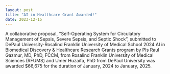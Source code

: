 ```yaml
---
layout: post
title: "AI in Healthcare Grant Awarded!"
date: 2023-12-15
---
```


A collaborative proposal, "Self-Operating System for Circulatory Management of Sepsis, Severe Sepsis, and Septic Shock”, submitted to DePaul University-Rosalind Franklin University of Medical School 2024 AI in Biomedical Discovery & Healthcare Research Grants program by PIs Raul Gazmur, MD, PhD, FCCM,  from Rosalind Franklin University of Medical Sciences (RFUMS) and Umer Huzaifa, PhD from DePaul University was awarded $66,675 for the duration of January, 2024 to January, 2025.